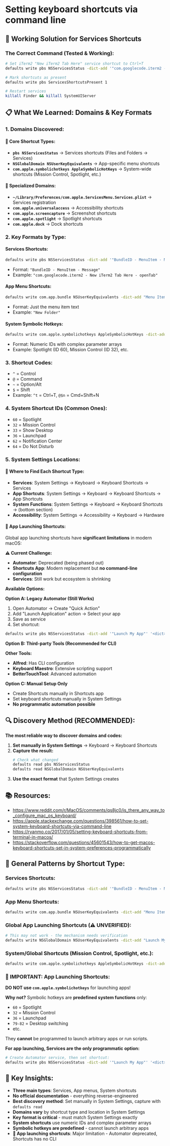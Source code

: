 # Setting keyboard shortcuts via command line

## 🎯 **Working Solution for Services Shortcuts**

### **The Correct Command (Tested & Working):**
```bash
# Set iTerm2 "New iTerm2 Tab Here" service shortcut to Ctrl+T
defaults write pbs NSServicesStatus -dict-add '"com.googlecode.iterm2 - New iTerm2 Tab Here - openTab"' '<dict><key>key_equivalent</key><string>^t</string></dict>'

# Mark shortcuts as present
defaults write pbs ServicesShortcutsPresent 1

# Restart services
killall Finder && killall SystemUIServer
```

## 📋 **What We Learned: Domains & Key Formats**

### **1. Domains Discovered:**

#### **🎯 Core Shortcut Types:**
- **`pbs NSServicesStatus`** → Services shortcuts (Files and Folders → Services)
- **`NSGlobalDomain NSUserKeyEquivalents`** → App-specific menu shortcuts
- **`com.apple.symbolichotkeys AppleSymbolicHotKeys`** → System-wide shortcuts (Mission Control, Spotlight, etc.)

#### **📱 Specialized Domains:**
- **`~/Library/Preferences/com.apple.ServicesMenu.Services.plist`** → Services registration
- **`com.apple.universalaccess`** → Accessibility shortcuts
- **`com.apple.screencapture`** → Screenshot shortcuts
- **`com.apple.spotlight`** → Spotlight shortcuts
- **`com.apple.dock`** → Dock shortcuts

### **2. Key Formats by Type:**

#### **Services Shortcuts:**
```bash
defaults write pbs NSServicesStatus -dict-add '"BundleID - MenuItem - Message"' '<dict><key>key_equivalent</key><string>^t</string></dict>'
```
- Format: `"BundleID - MenuItem - Message"`
- Example: `"com.googlecode.iterm2 - New iTerm2 Tab Here - openTab"`

#### **App Menu Shortcuts:**
```bash
defaults write com.app.bundle NSUserKeyEquivalents -dict-add "Menu Item" "SHORTCUT"
```
- Format: Just the menu item text
- Example: `"New Folder"`

#### **System Symbolic Hotkeys:**
```bash
defaults write com.apple.symbolichotkeys AppleSymbolicHotKeys -dict-add 60 '<dict><key>enabled</key><true/><key>value</key><dict><key>parameters</key><array><integer>32</integer><integer>49</integer><integer>262144</integer></array><key>type</key><string>standard</string></dict></dict>'
```
- Format: Numeric IDs with complex parameter arrays
- Example: Spotlight (ID 60), Mission Control (ID 32), etc.

### **3. Shortcut Codes:**
- `^` = Control
- `@` = Command
- `~` = Option/Alt
- `$` = Shift
- Example: `^t` = Ctrl+T, `@$n` = Cmd+Shift+N

### **4. System Shortcut IDs (Common Ones):**
- `60` = Spotlight
- `32` = Mission Control
- `33` = Show Desktop
- `36` = Launchpad
- `62` = Notification Center
- `64` = Do Not Disturb

### **5. System Settings Locations:**

#### **📍 Where to Find Each Shortcut Type:**
- **Services**: System Settings → Keyboard → Keyboard Shortcuts → Services
- **App Shortcuts**: System Settings → Keyboard → Keyboard Shortcuts → App Shortcuts
- **System Functions**: System Settings → Keyboard → Keyboard Shortcuts → (bottom section)
- **Accessibility**: System Settings → Accessibility → Keyboard → Hardware

#### **🎯 App Launching Shortcuts:**
Global app launching shortcuts have **significant limitations** in modern macOS:

**⚠️ Current Challenge:**
- **Automator**: Deprecated (being phased out)
- **Shortcuts App**: Modern replacement but **no command-line configuration**
- **Services**: Still work but ecosystem is shrinking

**Available Options:**

**Option A: Legacy Automator (Still Works)**
1. Open Automator → Create "Quick Action"
2. Add "Launch Application" action → Select your app
3. Save as service
4. Set shortcut:
```bash
defaults write pbs NSServicesStatus -dict-add '"Launch My App"' '<dict><key>key_equivalent</key><string>^l</string></dict>'
```

**Option B: Third-party Tools (Recommended for CLI)**

**Other Tools:**
- **Alfred**: Has CLI configuration
- **Keyboard Maestro**: Extensive scripting support
- **BetterTouchTool**: Advanced automation


**Option C: Manual Setup Only**
- Create Shortcuts manually in Shortcuts app
- Set keyboard shortcuts manually in System Settings
- **No programmatic automation possible**

## 🔍 **Discovery Method (RECOMMENDED):**

**The most reliable way to discover domains and codes:**

1. **Set manually in System Settings** → Keyboard → Keyboard Shortcuts
2. **Capture the result:**
   ```bash
   # Check what changed
   defaults read pbs NSServicesStatus
   defaults read NSGlobalDomain NSUserKeyEquivalents
   ```
3. **Use the exact format** that System Settings creates

## 📚 **Resources:**
* https://www.reddit.com/r/MacOS/comments/qs8jc0/is_there_any_way_to_configure_mac_os_keyboard/
* https://apple.stackexchange.com/questions/398561/how-to-set-system-keyboard-shortcuts-via-command-line
* https://ryanmo.co/2017/01/05/setting-keyboard-shortcuts-from-terminal-in-macos/
* https://stackoverflow.com/questions/45601543/how-to-get-macos-keyboard-shortcuts-set-in-system-preferences-programmatically

## 🎯 **General Patterns by Shortcut Type:**

### **Services Shortcuts:**
```bash
defaults write pbs NSServicesStatus -dict-add '"BundleID - MenuItem - Message"' '<dict><key>key_equivalent</key><string>SHORTCUT</string></dict>'
```

### **App Menu Shortcuts:**
```bash
defaults write com.app.bundle NSUserKeyEquivalents -dict-add "Menu Item" "SHORTCUT"
```

### **Global App Launching Shortcuts (⚠️ UNVERIFIED):**
```bash
# This may not work - the mechanism needs verification
defaults write NSGlobalDomain NSUserKeyEquivalents -dict-add "Launch My App" "@~l"
```

### **System/Global Shortcuts (Mission Control, Spotlight, etc.):**
```bash
defaults write com.apple.symbolichotkeys AppleSymbolicHotKeys -dict-add ID_NUMBER '<dict><key>enabled</key><true/><key>value</key><dict><key>parameters</key><array><integer>KEYCODE</integer><integer>MODIFIERS</integer><integer>0</integer></array><key>type</key><string>standard</string></dict></dict>'
```

### **🚨 IMPORTANT: App Launching Shortcuts:**
**DO NOT use `com.apple.symbolichotkeys`** for launching apps!

**Why not?** Symbolic hotkeys are **predefined system functions** only:
- `60` = Spotlight
- `32` = Mission Control
- `36` = Launchpad
- `79-82` = Desktop switching
- etc.

They **cannot** be programmed to launch arbitrary apps or run scripts.

**For app launching, Services are the only programmatic option:**
```bash
# Create Automator service, then set shortcut:
defaults write pbs NSServicesStatus -dict-add '"Launch My App"' '<dict><key>key_equivalent</key><string>^l</string></dict>'
```

## 🔑 **Key Insights:**
- **Three main types**: Services, App menus, System shortcuts
- **No official documentation** - everything reverse-engineered
- **Best discovery method**: Set manually in System Settings, capture with `defaults read`
- **Domains vary** by shortcut type and location in System Settings
- **Key format is critical** - must match System Settings exactly
- **System shortcuts** use numeric IDs and complex parameter arrays
- **Symbolic hotkeys are predefined** - cannot launch arbitrary apps
- **🚨 App launching shortcuts**: Major limitation - Automator deprecated, Shortcuts has no CLI
